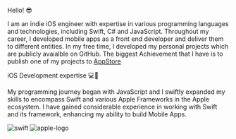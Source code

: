 Hello! 😎

I am an indie iOS engineer with expertise in various programming languages and technologies, including Swift, C# and JavaScript. Throughout my career, I developed mobile apps as a front end developer and deliver them to different entities. In my free time, I developed my personal projects which are publicly avaialble on GitHub. The biggest Achievement that I have is to publish one of my projects to [AppStore]([url](https://apps.apple.com/us/app/motiq-ai-quotes-mindfulness/id6447770639))

iOS Development expertise 💻📱

My programming journey began with JavaScript and I swiftly expanded my skills to encompass Swift and various Apple Frameworks in the Apple ecosystem. I have gained considerable experience in working with Swift and its framework, enhancing my ability to build Mobile Apps.

![swift](https://github.com/darienistornicolae/About_Me/assets/41840484/751278c2-e508-4541-a1e2-cb288d5c6dd7) ![apple-logo](https://github.com/darienistornicolae/About_Me/assets/41840484/6ce936e8-adfe-4d0d-8712-e9db44583904)
